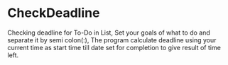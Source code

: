 # CheckDeadline
Checking deadline for To-Do in List,
Set your goals of what to do and separate it by semi colon(:), 
The program calculate deadline using your current time as start time  till date set for completion to give result of time left. 
